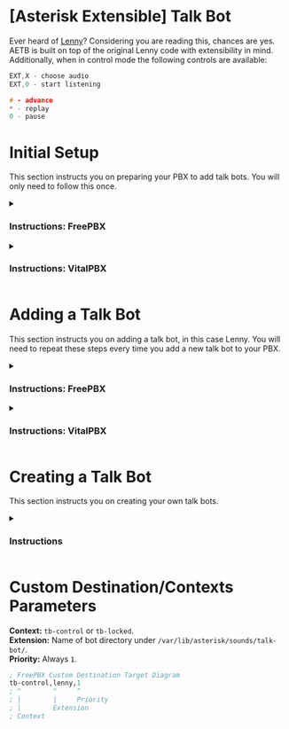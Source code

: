 # [Asterisk Extensible] Talk Bot

Ever heard of [Lenny](<https://en.wikipedia.org/wiki/Lenny_(bot)>)? Considering you are reading this, chances are yes. AETB is built on top of the original Lenny code with extensibility in mind. Additionally, when in control mode the following controls are available:

```c
EXT,X - choose audio
EXT,0 - start listening

# - advance
* - replay
0 - pause
```

# Initial Setup

This section instructs you on preparing your PBX to add talk bots. You will only need to follow this once.

<details _open>
<summary><h3>Instructions: FreePBX</h3></summary>

1. In your PBX admin navigate to **Admin** > **Config Edit**, then copy the contents of `main.conf` into `extensions_custom.conf`. Remember to save.  
   ![Config Edit](../screenshots/tb_freepbx_config_edit.png)
2. FTP into your PBX.
3. Under `/var/lib/asterisk/sounds/` create a directory named `talk-bot`.
4. Copy `audio/silence.ulaw` into the `talk-bot` directory.

</details>

<details _open>
<summary><h3>Instructions: VitalPBX</h3></summary>

1. FTP into your PBX.
2. Copy `main.conf` into `/etc/asterisk/vitalpbx/` then rename it to `extensions__90-talk-bot.conf`.
3. Under `/var/lib/asterisk/sounds/` create a directory named `talk-bot`.
4. Copy `audio/silence.ulaw` into the `talk-bot` directory.

</details>

# Adding a Talk Bot

This section instructs you on adding a talk bot, in this case Lenny. You will need to repeat these steps every time you add a new talk bot to your PBX.

<details _open>
<summary><h3>Instructions: FreePBX</h3></summary>

1. FTP into your PBX, then copy the `lenny` directory from `audio/` into `/var/lib/asterisk/sounds/talk-bot/`.
2. Create a custom destination with the target set to `tb-control,lenny,1`. [Learn More](#custom-destinationcontexts-parameters).
   ![Custom Destination](../screenshots/tb_freepbx_custom_destination.png)
3. Create a virtual extension.  
   ![Create Extension](../screenshots/freepbx_create_virtual_extension.png)
4. Under **Advanced > Optional Destinations** set **Not Reachable** to the custom destination you created.  
   ![Set Optional Destination](../screenshots/tb_freepbx_set_optional_destination.png)
5. Save & Apply Config. Then give the extension a call.

</details>

<details _open>
<summary><h3>Instructions: VitalPBX</h3></summary>

1. FTP into your PBX, then copy the `lenny` directory from `audio/` into `/var/lib/asterisk/sounds/talk-bot/`.
2. Create a Custom Context with the destination set to hangup. [Learn More](#custom-destinationcontexts-parameters).
   ![Custom Context](../screenshots/tb_vitalpbx_custom_contexts.png)
3. Create a Custom Application with the destination set to your Custom Context.
   ![Custom Application](../screenshots/tb_vitalpbx_custom_applications.png)
4. Update & Apply Config. Then give the application a call.

</details>

# Creating a Talk Bot

This section instructs you on creating your own talk bots.

<details _open>
<summary><h3>Instructions</h3></summary>

1. Using [ocenaudio](https://www.ocenaudio.com/) or [Audacity](https://www.audacityteam.org/) edit your recording(s) to clips. Saving your clips as **Mono 8kHz PCM WAV** files means you won't need to convert them later.
2. If needed, run the [audio conversion script](../#conversion-script) to convert the clips to a suitable format.
3. In order number each clip from 1 to however many clips you have. Put an UPPERCASE L after the number the loop should begin on. Example:
    ```
    1.wav
    2.wav
    3.wav
    4.wav
    5L.wav         <- L for where loop starts.
    6.wav
    7.wav
    ...
    background.wav <- Optional 5 min noise to play when listening & paused.
    ```
4. You can now [add your new talk bot](#adding-a-talk-bot).

</details>

# Custom Destination/Contexts Parameters

**Context:** `tb-control` or `tb-locked`.  
**Extension:** Name of bot directory under `/var/lib/asterisk/sounds/talk-bot/`.  
**Priority:** Always `1`.

```lisp
; FreePBX Custom Destination Target Diagram
tb-control,lenny,1
; ^        ^     ^
; |        |     Priority
; |        Extension
; Context
```
